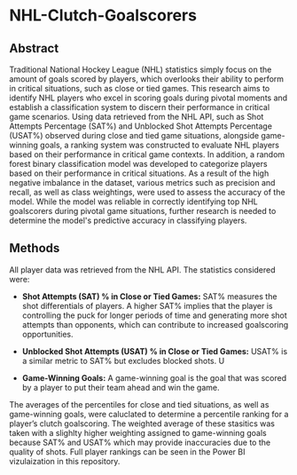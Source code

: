 # NHL-Clutch-Goalscorers

## Abstract
Traditional National Hockey League (NHL) statistics simply focus on the amount of goals scored by players, which overlooks their ability to perform in critical situations, such as close or tied games. This research aims to identify NHL players who excel in scoring goals during pivotal moments and establish a classification system to discern their performance in critical game scenarios. Using data retrieved from the NHL API, such as Shot Attempts Percentage (SAT%) and Unblocked Shot Attempts Percentage (USAT%) observed during close and tied game situations, alongside game-winning goals, a ranking system was constructed to evaluate NHL players based on their performance in critical game contexts. In addition, a random forest binary classification model was developed to categorize players based on their performance in critical situations. As a result of the high negative imbalance in the dataset, various metrics such as precision and recall, as well as class weightings, were used to assess the accuracy of the model. While the model was reliable in correctly identifying top NHL goalscorers during pivotal game situations, further research is needed to determine the model's predictive accuracy in classifying players.

## Methods
All player data was retrieved from the NHL API. The statistics considered were:
- **Shot Attempts (SAT) % in Close or Tied Games:** SAT% measures the shot differentials of players. A higher SAT% implies that the player is controlling the puck for longer periods of time and generating more shot attempts than opponents, which can contribute to increased goalscoring opportunities.

- **Unblocked Shot Attempts (USAT) % in Close or Tied Games:** USAT% is a similar metric to SAT% but excludes blocked shots. U

- **Game-Winning Goals:** A game-winning goal is the goal that was scored by a player to put their team ahead and win the game.

The averages of the percentiles for close and tied situations, as well as game-winning goals, were caluclated to determine a percentile ranking for a player’s clutch goalscoring. The weighted average of these stasitics was taken with a slighlty higher weighting assigned to game-winning goals because SAT% and USAT% which may provide inaccuracies due to the quality of shots. Full player rankings can be seen in the Power BI vizulaization in this repository.




